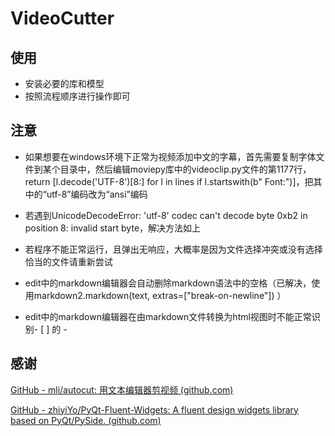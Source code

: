 # VideoCutter


## 使用

- 安装必要的库和模型
- 按照流程顺序进行操作即可


## 注意

- 如果想要在windows环境下正常为视频添加中文的字幕，首先需要复制字体文件到某个目录中，然后编辑moviepy库中的videoclip.py文件的第1177行，return [l.decode('UTF-8')[8:] for l in lines if l.startswith(b"  Font:")]，把其中的“utf-8”编码改为“ansi”编码

- 若遇到UnicodeDecodeError: 'utf-8' codec can't decode byte 0xb2 in position 8: invalid start byte，解决方法如上

- 若程序不能正常运行，且弹出无响应，大概率是因为文件选择冲突或没有选择恰当的文件请重新尝试

- edit中的markdown编辑器会自动删除markdown语法中的空格（已解决，使用markdown2.markdown(text, extras=["break-on-newline"]) ）

- edit中的markdown编辑器在由markdown文件转换为html视图时不能正常识别- [ ] 的 -


## 感谢

[GitHub - mli/autocut: 用文本编辑器剪视频 (github.com)](https://github.com/mli/autocut)

[GitHub - zhiyiYo/PyQt-Fluent-Widgets: A fluent design widgets library based on PyQt/PySide. (github.com)](https://github.com/zhiyiYo/PyQt-Fluent-Widgets)
